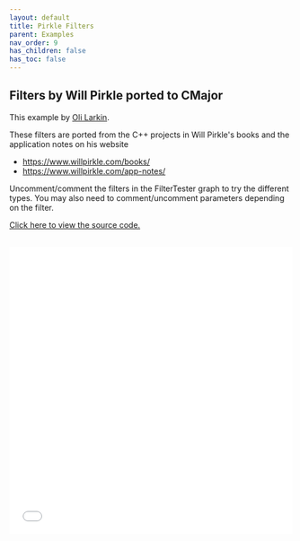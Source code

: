 ```yaml
---
layout: default
title: Pirkle Filters
parent: Examples
nav_order: 9
has_children: false
has_toc: false
---
```


## Filters by Will Pirkle ported to CMajor

This example by [Oli Larkin](https://github.com/olilarkin).

These filters are ported from the C++ projects in Will Pirkle's books
and the application notes on his website

- https://www.willpirkle.com/books/
- https://www.willpirkle.com/app-notes/

Uncomment/comment the filters in the FilterTester graph to try the different types. You may also need to comment/uncomment parameters
depending on the filter.

<a href="https://github.com/olilarkin/cmajor_pirklefilters" target="_blank">Click here to view the source code.</a>

<iframe style="display: inline-block; width: 100%; height: 32rem; border:none; padding-top: 1rem;"
        src="../../../assets/example_patches/PirkleFilters/index.html">
</iframe>

